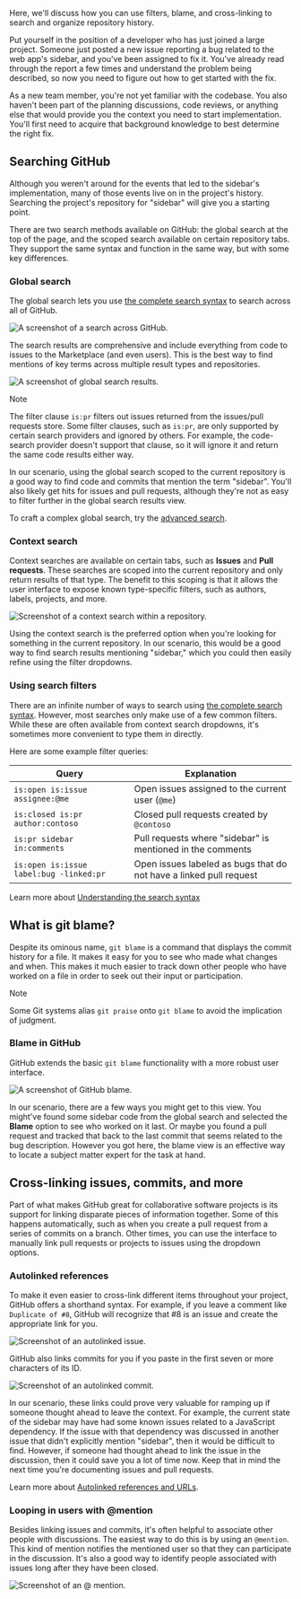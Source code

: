 Here, we'll discuss how you can use filters, blame, and cross-linking to search and organize repository history.

Put yourself in the position of a developer who has just joined a large project. Someone just posted a new issue reporting a bug related to the web app's sidebar, and you've been assigned to fix it. You've already read through the report a few times and understand the problem being described, so now you need to figure out how to get started with the fix.

As a new team member, you're not yet familiar with the codebase. You also haven't been part of the planning discussions, code reviews, or anything else that would provide you the context you need to start implementation. You'll first need to acquire that background knowledge to best determine the right fix.

## Searching GitHub

Although you weren't around for the events that led to the sidebar's implementation, many of those events live on in the project's history. Searching the project's repository for "sidebar" will give you a starting point.

There are two search methods available on GitHub: the global search at the top of the page, and the scoped search available on certain repository tabs. They support the same syntax and function in the same way, but with some key differences.

### Global search

The global search lets you use [the complete search syntax](https://help.github.com/github/searching-for-information-on-github/searching-on-github?azure-portal=true) to search across all of GitHub.

![A screenshot of a search across GitHub.](../media/2-global-search.png)

The search results are comprehensive and include everything from code to issues to the Marketplace (and even users). This is the best way to find mentions of key terms across multiple result types and repositories.  

![A screenshot of global search results.](../media/2-global-search-results.png)

> [!NOTE]
> The filter clause `is:pr` filters out issues returned from the issues/pull requests store. Some filter clauses, such as `is:pr`, are only supported by certain search providers and ignored by others. For example, the code-search provider doesn't support that clause, so it will ignore it and return the same code results either way.

In our scenario, using the global search scoped to the current repository is a good way to find code and commits that mention the term "sidebar". You'll also likely get hits for issues and pull requests, although they're not as easy to filter further in the global search results view.

To craft a complex global search, try the [advanced search](https://github.com/search/advanced?azure-portal=true).

### Context search

Context searches are available on certain tabs, such as **Issues** and **Pull requests**. These searches are scoped into the current repository and only return results of that type. The benefit to this scoping is that it allows the user interface to expose known type-specific filters, such as authors, labels, projects, and more.

![Screenshot of a context search within a repository.](../media/2-context-search.png)

Using the context search is the preferred option when you're looking for something in the current repository. In our scenario, this would be a good way to find search results mentioning "sidebar," which you could then easily refine using the filter dropdowns.

### Using search filters

There are an infinite number of ways to search using [the complete search syntax](https://docs.github.com/en/search-github/getting-started-with-searching-on-github/about-searching-on-github). However, most searches only make use of a few common filters. While these are often available from context search dropdowns, it's sometimes more convenient to type them in directly.

Here are some example filter queries:

Query|Explanation
-|-
`is:open is:issue assignee:@me`|Open issues assigned to the current user (`@me`)
`is:closed is:pr author:contoso`|Closed pull requests created by `@contoso`
`is:pr sidebar in:comments`|Pull requests where "sidebar" is mentioned in the comments
`is:open is:issue label:bug -linked:pr`|Open issues labeled as bugs that do not have a linked pull request

Learn more about [Understanding the search syntax](https://help.github.com/en/github/searching-for-information-on-github/understanding-the-search-syntax?azure-portal=true)

## What is git blame?

Despite its ominous name, `git blame` is a command that displays the commit history for a file. It makes it easy for you to see who made what changes and when. This makes it much easier to track down other people who have worked on a file in order to seek out their input or participation.

> [!NOTE]
> Some Git systems alias `git praise` onto `git blame` to avoid the implication of judgment.

### Blame in GitHub

GitHub extends the basic `git blame` functionality with a more robust user interface.

![A screenshot of GitHub blame.](../media/2-github-blame.png)

In our scenario, there are a few ways you might get to this view. You might've found some sidebar code from the global search and selected the **Blame** option to see who worked on it last. Or maybe you found a pull request and tracked that back to the last commit that seems related to the bug description. However you got here, the blame view is an effective way to locate a subject matter expert for the task at hand.

## Cross-linking issues, commits, and more

Part of what makes GitHub great for collaborative software projects is its support for linking disparate pieces of information together. Some of this happens automatically, such as when you create a pull request from a series of commits on a branch. Other times, you can use the interface to manually link pull requests or projects to issues using the dropdown options.

### Autolinked references

To make it even easier to cross-link different items throughout your project, GitHub offers a shorthand syntax. For example, if you leave a comment like `Duplicate of #8`, GitHub will recognize that #8 is an issue and create the appropriate link for you.

![Screenshot of an autolinked issue.](../media/2-autolinked-issue.png)

GitHub also links commits for you if you paste in the first seven or more characters of its ID.

![Screenshot of an autolinked commit.](../media/2-autolinked-commit.png)

In our scenario, these links could prove very valuable for ramping up if someone thought ahead to leave the context. For example, the current state of the sidebar may have had some known issues related to a JavaScript dependency. If the issue with that dependency was discussed in another issue that didn't explicitly mention "sidebar", then it would be difficult to find. However, if someone had thought ahead to link the issue in the discussion, then it could save you a lot of time now. Keep that in mind the next time you're documenting issues and pull requests.

Learn more about [Autolinked references and URLs](https://help.github.com/en/github/writing-on-github/autolinked-references-and-urls?azure-portal=true).

### Looping in users with @mention

Besides linking issues and commits, it's often helpful to associate other people with discussions. The easiest way to do this is by using an `@mention`. This kind of mention notifies the mentioned user so that they can participate in the discussion. It's also a good way to identify people associated with issues long after they have been closed.

![Screenshot of an @ mention.](../media/2-user-mention.png)

